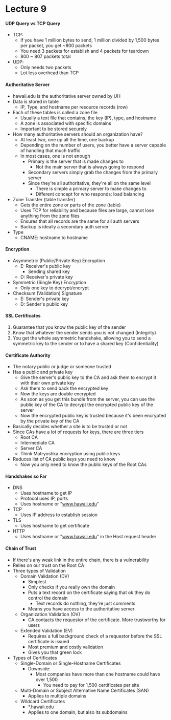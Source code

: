 # Lecture 9

#### UDP Query vs TCP Query
- TCP:
    - If you have 1 million bytes to send, 1 million divided by 1,500 bytes per packet, you get ~800 packets
    - You need 3 packets for establish and 4 packets for teardown
    - 800 ~ 807 packets total
- UDP:
    - Only needs two packets
    - Lot less overhead than TCP

#### Authoritative Server
- hawaii.edu is the authoritative server owned by UH
- Data is stored in table
    - IP, Type, and hostname per resource records (row)
- Each of these tables is called a zone file 
    - Usually a text file that contains, the key (IP), type, and hostname
    - A zone is associated with specific domains
    - Important to be stored securely
- How many authoritative servers should an organization have?
    - At least two, one up all the time, one backup
    - Depending on the number of users, you better have a server capable of handling that much traffic
    - In most cases, one is not enough
        - Primary is the server that is made changes to
            - Not the main server that is always going to respond
        - Secondary servers simply grab the changes from the primary server
        - Since they're all authoritative, they're all on the same level
            - There is simple a primary server to make changes to
            - Different concept for who responds: load balancing
- Zone Transfer (table transfer)
    - Gets the entire zone or parts of the zone (table)
    - Uses TCP for reliability and because files are large, cannot lose anything from the zone files
    - Ensures that all records are the same for all auth servers
    - Backup is ideally a secondary auth server
- Type
    - CNAME: hostname to hostname

#### Encryption
- Asymmetric (Public/Private Key) Encryption
    - E: Receiver's public key
        - Sending shared key
    - D: Receiver's private key
- Symmetric (Single Key) Encryption
    - Only one key to decrypt/encrypt
- Checksum (Validation) Signature
    - E: Sender's private key
    - D: Sender's public key 

#### SSL Certificates
1. Guarantee that you know the public key of the sender 
2. Know that whatever the sender sends you is not changed (Integrity)
3. You get the whole asymmetric handshake, allowing you to send a symmetric key to the sender or to have a shared key (Confidentiality)

#### Certificate Authority
- The notary public or judge or someone trusted
- Has a public and private key
    - Give the server's public key to the CA and ask them to encrypt it with their own private key
    - Ask them to send back the encrypted key 
    - Now the keys are double encrypted
    - As soon as you get this bundle from the server, you can use the public key of the CA to decrypt the encrypted public key of the server
    - Now the encrypted public key is trusted because it's been encrypted by the private key of the CA
- Basically decides whether a site is to be trusted or not
- Since CAs have a lot of requests for keys, there are three tiers
    - Root CA
    - Intermediate CA
    - Server CA
    - Think Matryoshka encryption using public keys
- Reduces list of CA public keys you need to know
    - Now you only need to know the public keys of the Root CAs

#### Handshakes so Far
- DNS
    - Uses hostname to get IP
    - Protocol uses IP, ports
    - Uses hostname or "www.hawaii.edu"
- TCP
    - Uses IP address to establish session
- TLS
    - Uses hostname to get certificate
- HTTP
    - Uses hostname or "www.hawaii.edu" in the Host request header

#### Chain of Trust
- If there's any weak link in the entire chain, there is a vulnerability
- Relies on our trust on the Root CA
- Three types of Validation
    - Domain Validation (DV)
        - Simplest
        - Only checks if you really own the domain
        - Puts a text record on the certificate saying that ok they do control the domain
            - Text records do nothing, they're just comments
        - Means you have access to the authoritative server
    - Organization Validation (OV)
        - CA contacts the requestor of the certificate. More trustworthy for users
    - Extended Validation (EV)
        - Requires a full background check of a requestor before the SSL certificate is issued
        - Most premium and costly validation
        - Gives you that green lock
- Types of Certificates
    - Single-Domain or Single-Hostname Certificates
        - Downside:
            - Most companies have more than one hostname could have over 1,500
                - You need to pay for 1,500 certificates per site
    - Multi-Domain or Subject Alternative Name Certificates (SAN)
        - Applies to multiple domains
    - Wildcard Certificates
        - *.hawaii.edu
        - Applies to one domain, but also its subdomains
